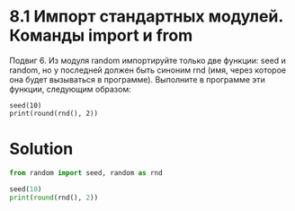 # 8.1 Импорт стандартных модулей. Команды import и from

Подвиг 6. Из модуля random импортируйте только две функции: seed и random, но у последней должен быть синоним rnd (имя,
через которое она будет вызываться в программе). Выполните в программе эти функции, следующим образом:

```
seed(10)
print(round(rnd(), 2))
```

# Solution

```python
from random import seed, random as rnd

seed(10)
print(round(rnd(), 2))
```